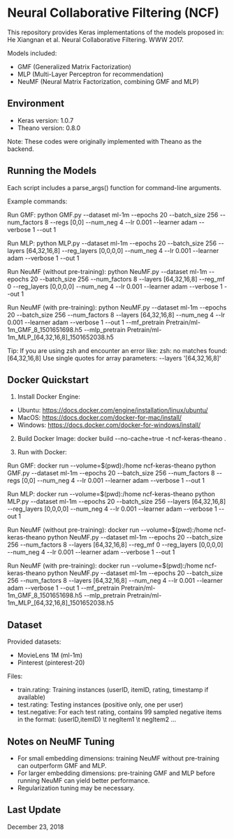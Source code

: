 Neural Collaborative Filtering (NCF)
====================================

This repository provides Keras implementations of the models proposed in:
He Xiangnan et al. Neural Collaborative Filtering. WWW 2017.

Models included:
- GMF (Generalized Matrix Factorization)
- MLP (Multi-Layer Perceptron for recommendation)
- NeuMF (Neural Matrix Factorization, combining GMF and MLP)


Environment
-----------
- Keras version: 1.0.7
- Theano version: 0.8.0

Note: These codes were originally implemented with Theano as the backend.


Running the Models
------------------

Each script includes a parse_args() function for command-line arguments.

Example commands:

Run GMF:
python GMF.py --dataset ml-1m --epochs 20 --batch_size 256 --num_factors 8 --regs [0,0] --num_neg 4 --lr 0.001 --learner adam --verbose 1 --out 1

Run MLP:
python MLP.py --dataset ml-1m --epochs 20 --batch_size 256 --layers [64,32,16,8] --reg_layers [0,0,0,0] --num_neg 4 --lr 0.001 --learner adam --verbose 1 --out 1

Run NeuMF (without pre-training):
python NeuMF.py --dataset ml-1m --epochs 20 --batch_size 256 --num_factors 8 --layers [64,32,16,8] --reg_mf 0 --reg_layers [0,0,0,0] --num_neg 4 --lr 0.001 --learner adam --verbose 1 --out 1

Run NeuMF (with pre-training):
python NeuMF.py --dataset ml-1m --epochs 20 --batch_size 256 --num_factors 8 --layers [64,32,16,8] --num_neg 4 --lr 0.001 --learner adam --verbose 1 --out 1 --mf_pretrain Pretrain/ml-1m_GMF_8_1501651698.h5 --mlp_pretrain Pretrain/ml-1m_MLP_[64,32,16,8]_1501652038.h5

Tip:
If you are using zsh and encounter an error like:
zsh: no matches found: [64,32,16,8]
Use single quotes for array parameters:
--layers '[64,32,16,8]'


Docker Quickstart
-----------------

1. Install Docker Engine:
- Ubuntu: https://docs.docker.com/engine/installation/linux/ubuntu/
- MacOS: https://docs.docker.com/docker-for-mac/install/
- Windows: https://docs.docker.com/docker-for-windows/install/

2. Build Docker Image:
docker build --no-cache=true -t ncf-keras-theano .

3. Run with Docker:

Run GMF:
docker run --volume=$(pwd):/home ncf-keras-theano python GMF.py --dataset ml-1m --epochs 20 --batch_size 256 --num_factors 8 --regs [0,0] --num_neg 4 --lr 0.001 --learner adam --verbose 1 --out 1

Run MLP:
docker run --volume=$(pwd):/home ncf-keras-theano python MLP.py --dataset ml-1m --epochs 20 --batch_size 256 --layers [64,32,16,8] --reg_layers [0,0,0,0] --num_neg 4 --lr 0.001 --learner adam --verbose 1 --out 1

Run NeuMF (without pre-training):
docker run --volume=$(pwd):/home ncf-keras-theano python NeuMF.py --dataset ml-1m --epochs 20 --batch_size 256 --num_factors 8 --layers [64,32,16,8] --reg_mf 0 --reg_layers [0,0,0,0] --num_neg 4 --lr 0.001 --learner adam --verbose 1 --out 1

Run NeuMF (with pre-training):
docker run --volume=$(pwd):/home ncf-keras-theano python NeuMF.py --dataset ml-1m --epochs 20 --batch_size 256 --num_factors 8 --layers [64,32,16,8] --num_neg 4 --lr 0.001 --learner adam --verbose 1 --out 1 --mf_pretrain Pretrain/ml-1m_GMF_8_1501651698.h5 --mlp_pretrain Pretrain/ml-1m_MLP_[64,32,16,8]_1501652038.h5


Dataset
-------

Provided datasets:
- MovieLens 1M (ml-1m)
- Pinterest (pinterest-20)

Files:
- train.rating: Training instances (userID, itemID, rating, timestamp if available)
- test.rating: Testing instances (positive only, one per user)
- test.negative: For each test rating, contains 99 sampled negative items in the format:
  (userID,itemID) \t negItem1 \t negItem2 ...


Notes on NeuMF Tuning
---------------------
- For small embedding dimensions: training NeuMF without pre-training can outperform GMF and MLP.
- For larger embedding dimensions: pre-training GMF and MLP before running NeuMF can yield better performance.
- Regularization tuning may be necessary.


Last Update
-----------
December 23, 2018
